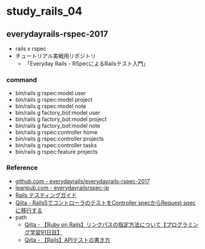 # study_rails_04

## everydayrails-rspec-2017

- rails x rspec
- チュートリアル実戦用リポジトリ
  - 「Everyday Rails - RSpecによるRailsテスト入門」

### command

- bin/rails g rspec:model user
- bin/rails g rspec:model project
- bin/rails g rspec:model note
- bin/rails g factory_bot:model user
- bin/rails g factory_bot:model project
- bin/rails g factory_bot:model note
- bin/rails g rspec:controller home
- bin/rails g rspec:controller projects
- bin/rails g rspec:controller tasks
- bin/rails g rspec:feature projects


### Reference

- [github.com - everydayrails/everydayrails-rspec-2017](https://github.com/everydayrails/everydayrails-rspec-2017/tree/master)
- [leanpub.com - everydayrailsrspec-jp](https://leanpub.com/everydayrailsrspec-jp)
- [Rails テスティングガイド](https://railsguides.jp/testing.html)
- [Qiita - Rails5でコントローラのテストをController specからRequest specに移行する](https://qiita.com/t2kojima/items/ad7a8ade9e7a99fb4384)
- path
  - [Qiita - 【Ruby on Rails】リンクパスの指定方法について【プログラミング学習91日目】](https://qiita.com/fuku_tech/items/8be0a2a889839ca47ae0)
  - [Qiita - 【Rails】APIテストの書き方](https://qiita.com/k-penguin-sato/items/defdb828bd54729272ad)